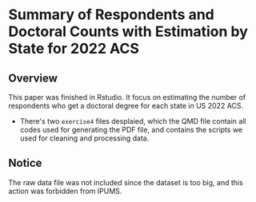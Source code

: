 # Summary of Respondents and Doctoral Counts with Estimation by State for 2022 ACS

## Overview

This paper was finished in Rstudio. It focus on  estimating the number of respondents who get a doctoral degree for each state in US 2022 ACS.

- There's two `exercise4` files desplaied, which the QMD file contain all codes used for generating the PDF file, and contains the scripts we used for cleaning and processing data.

## Notice

The raw data file was not included since the dataset is too big, and this action was forbidden from IPUMS.
